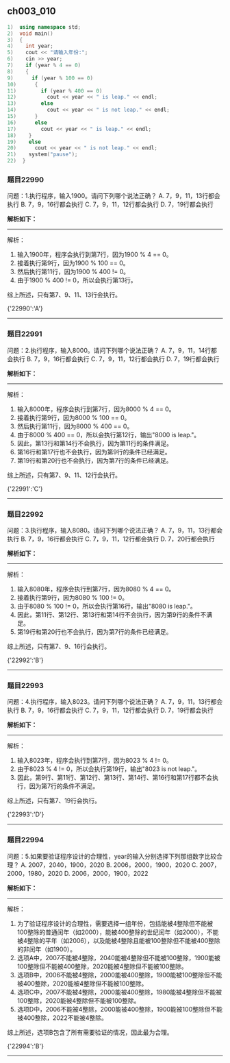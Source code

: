## ch003_010
``` c++
1)  using namespace std;
2)  void main()
3)  {
4)    int year; 
5)    cout << "请输入年份:";
6)    cin >> year;
7)    if (year % 4 == 0) 
8)    {
9)      if (year % 100 == 0)   
10)      {
11)        if (year % 400 == 0) 
12)          cout << year << " is leap." << endl; 
13)        else
14)          cout << year << " is not leap." << endl;
15)      }
16)      else
17)        cout << year << " is leap." << endl;
18)    }
19)    else
20)      cout << year << " is not leap." << endl;
21)    system("pause");
22)  }

```
### 题目22990
问题：1.执行程序，输入1900。请问下列哪个说法正确？
A.  7，9，11，13行都会执行
B.  7，9，16行都会执行
C.  7，9，11，12行都会执行
D.  7，19行都会执行


**解析如下：**

------

解析：
1. 输入1900年，程序会执行到第7行，因为1900 % 4 == 0。
2. 接着执行第9行，因为1900 % 100 == 0。
3. 然后执行第11行，因为1900 % 400 != 0。
4. 由于1900 % 400 != 0，所以会执行第13行。


综上所述，只有第7、9、11、13行会执行。

{'22990':'A'}

------

### 题目22991
问题：2.执行程序，输入8000。请问下列哪个说法正确？
A.  7，9，11，14行都会执行
B.  7，9，16行都会执行
C.  7，9，11，12行都会执行
D.  7，19行都会执行


**解析如下：**

------

解析：
1. 输入8000年，程序会执行到第7行，因为8000 % 4 == 0。
2. 接着执行第9行，因为8000 % 100 == 0。
3. 然后执行第11行，因为8000 % 400 == 0。
4. 由于8000 % 400 == 0，所以会执行第12行，输出"8000 is leap."。
5. 因此，第13行和第14行不会执行，因为第11行的条件满足。
6. 第16行和第17行也不会执行，因为第9行的条件已经满足。
7. 第19行和第20行也不会执行，因为第7行的条件已经满足。

综上所述，只有第7、9、11、12行会执行。

{'22991':'C'}

------

### 题目22992
问题：3.执行程序，输入8080。请问下列哪个说法正确？
A.  7，9，11，13行都会执行
B.  7，9，16行都会执行
C.  7，9，11，12行都会执行
D.  7，20行都会执行


**解析如下：**

------

解析：
1. 输入8080年，程序会执行到第7行，因为8080 % 4 == 0。
2. 接着执行第9行，因为8080 % 100 != 0。
3. 由于8080 % 100 != 0，所以会执行第16行，输出"8080 is leap."。
4. 因此，第11行、第12行、第13行和第14行不会执行，因为第9行的条件不满足。
5. 第19行和第20行也不会执行，因为第7行的条件已经满足。

综上所述，只有第7、9、16行会执行。

{'22992':'B'}

------

### 题目22993
问题：4.执行程序，输入8023。请问下列哪个说法正确？
A.  7，9，11，13行都会执行
B.  7，9，16行都会执行
C.  7，9，11，12行都会执行
D.  7，19行都会执行


**解析如下：**

------

解析：
1. 输入8023年，程序会执行到第7行，因为8023 % 4 != 0。
2. 由于8023 % 4 != 0，所以会执行第19行，输出"8023 is not leap."。
3. 因此，第9行、第11行、第12行、第13行、第14行、第16行和第17行都不会执行，因为第7行的条件不满足。

综上所述，只有第7、19行会执行。

{'22993':'D'}

------

### 题目22994
问题：5.如果要验证程序设计的合理性，year的输入分别选择下列那组数字比较合理？
A.  2007，2040，1900，2020
B.  2006，2000，1900，2020
C.  2007，2000，1980，2020
D.  2006，2000，1900，2022


**解析如下：**

------

解析：
1. 为了验证程序设计的合理性，需要选择一组年份，包括能被4整除但不能被100整除的普通闰年（如2000），能被400整除的世纪闰年（如2000），不能被4整除的平年（如2006），以及能被4整除且能被100整除但不能被400整除的非闰年（如1900）。
2. 选项A中，2007不能被4整除，2040能被4整除但不能被100整除，1900能被100整除但不能被400整除，2020能被4整除但不能被100整除。
3. 选项B中，2006不能被4整除，2000能被400整除，1900能被100整除但不能被400整除，2020能被4整除但不能被100整除。
4. 选项C中，2007不能被4整除，2000能被400整除，1980能被4整除但不能被100整除，2020能被4整除但不能被100整除。
5. 选项D中，2006不能被4整除，2000能被400整除，1900能被100整除但不能被400整除，2022不能被4整除。

综上所述，选项B包含了所有需要验证的情况，因此最为合理。

{'22994':'B'}

------

